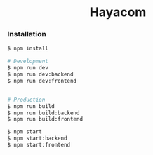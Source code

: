 <h1 align="center">Hayacom</h1>

### Installation

```bash
$ npm install

# Development
$ npm run dev
$ npm run dev:backend
$ npm run dev:frontend


# Production
$ npm run build
$ npm run build:backend
$ npm run build:frontend

$ npm start
$ npm start:backend
$ npm start:frontend

```
